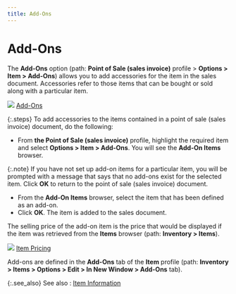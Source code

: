 ```yaml
---
title: Add-Ons
---
```


# Add-Ons


The **Add-Ons**  option (path: **Point of Sale (sales invoice)**  profile > **Options &gt; Item &gt; Add-Ons**)  allows you to add accessories for the item in the sales document. Accessories  refer to those items that can be bought or sold along with a particular  item.


![]({{site.pos_baseurl}}/img/lens.gif) [Add-Ons]({{site.mi_chm}}/the-items-browser/other-options/add_ons.html)


{:.steps}
To add accessories to the items contained  in a point of sale (sales invoice) document, do the following:

- From **the Point of Sale (sales invoice)** profile, highlight the required  item and select **Options &gt; Item &gt; 
 Add-Ons**.  You will see the **Add-On Items**  browser.



{:.note}
If you have not set up add-on items for a  particular item, you will be prompted with a message that says that no  add-ons exist  for the selected item. Click **OK**  to return to the point of sale (sales invoice) document.

- From the **Add-On Items** browser, select the item  that has been defined as an add-on.
- Click **OK**. The item is added to the sales document.



The selling price of the add-on item is the price that would be displayed  if the item was retrieved from the **Items**  browser (path: **Inventory &gt; Items**).


![]({{site.pos_baseurl}}/img/lens.gif) [Item  Pricing]({{site.mi_chm}}/item-profile-details/item-pricing/item_pricing.html)


Add-ons are  defined in the **Add-Ons**  tab of the **Item** profile (path:  **Inventory &gt; Items &gt; Options &gt; 
 Edit &gt; In New Window &gt; Add-Ons**  tab).


{:.see_also}
See also
: [Item  Information]({{site.pos_baseurl}}/pos-trans/create-pos-doc/pos-si-profile/options/item_information_pos_invoice_options.html)
